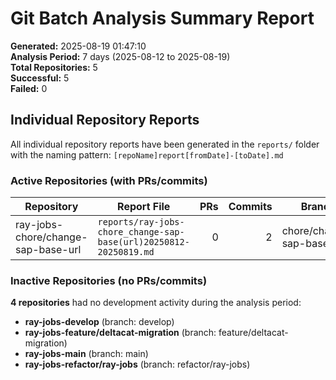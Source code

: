 # Git Batch Analysis Summary Report

**Generated:** 2025-08-19 01:47:10  
**Analysis Period:** 7 days (2025-08-12 to 2025-08-19)  
**Total Repositories:** 5  
**Successful:** 5  
**Failed:** 0

## Individual Repository Reports

All individual repository reports have been generated in the `reports/` folder with the naming pattern: `[repoName]report[fromDate]-[toDate].md`



### Active Repositories (with PRs/commits)

| Repository                         | Report File                                                       | PRs | Commits | Branch                    |
| ---------------------------------- | ----------------------------------------------------------------- | --: | ------: | ------------------------- |
| ray-jobs-chore/change-sap-base-url | `reports/ray-jobs-chore_change-sap-base(url)20250812-20250819.md` | 0   | 2       | chore/change-sap-base-url |

### Inactive Repositories (no PRs/commits)

**4 repositories** had no development activity during the analysis period:

- **ray-jobs-develop** (branch: develop)
- **ray-jobs-feature/deltacat-migration** (branch: feature/deltacat-migration)
- **ray-jobs-main** (branch: main)
- **ray-jobs-refactor/ray-jobs** (branch: refactor/ray-jobs)
